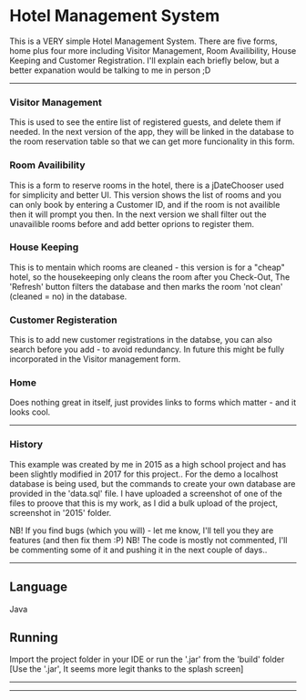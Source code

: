 # Hotel Management System

This is a VERY simple Hotel Management System. There are five forms, home plus four more including Visitor Management, Room Availibility, House Keeping and Customer Registration. 
I'll explain each briefly below, but a better expanation would be talking to me in person ;D 
<hr>

### Visitor Management 
This is used to see the entire list of registered guests, and delete them if needed. 
In the next version of the app, they will be linked in the database to the room reservation table so that we can get more funcionality in this form.

### Room Availibility
This is a form to reserve rooms in the hotel, there is a jDateChooser used for simplicity and better UI. 
This version shows the list of rooms and you can only book by entering a Customer ID, and if the room is not availible then it will prompt you then. 
In the next version we shall filter out the unavailible rooms before and add better oprions to register them.

### House Keeping
This is to mentain which rooms are cleaned - this version is for a "cheap" hotel, so the housekeeping only cleans the room after you Check-Out,
The 'Refresh' button filters the database and then marks the room 'not clean' (cleaned = no) in the database.

### Customer Registeration
This is to add new customer registrations in the databse, you can also search before you add - to avoid redundancy. 
In future this might be fully incorporated in the Visitor management form.

### Home
Does nothing great in itself, just provides links to forms which matter - and it looks cool. 

<hr>

### History
This example was created by me in 2015 as a high school project and has been slightly modified in 2017 for this project..
For the demo a localhost database is being used, but the commands to create your own database are provided in the 'data.sql' file.
I have uploaded a screenshot of one of the files to proove that this is my work, as I did a bulk upload of the project, screenshot in '2015' folder.

NB! If you find bugs (which you will) - let me know, I'll tell you they are features (and then fix them :P)
NB! The code is mostly not commented, I'll be commenting some of it and pushing it in the next couple of days.. 
<hr>

## Language
Java

## Running

Import the project folder in your IDE or run the '.jar' from the 'build' folder
[Use the '.jar', It seems more legit thanks to the splash screen]

<hr>
<hr>